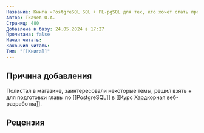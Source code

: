 ```yaml
---
Название: Книга «PostgreSQL SQL + PL-pgSQL для тех, кто хочет стать профессионалом», Ткачев О.А.
Автор: Ткачев О.А.
Страниц: 480
Добавлена в базу: 24.05.2024 в 17:27
Прочитана: false
Начал читать: 
Закончил читать: 
Тип: "[[Книга]]"
---
```

## Причина добавления

Полистал в магазине, заинтересовали некоторые темы, решил взять + для подготовки главы по [[PostgreSQL]] в [[Курс Хардкорная веб-разработка]].

## Рецензия
